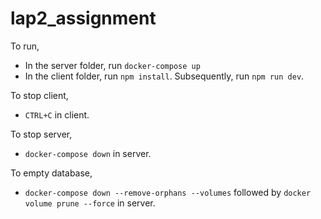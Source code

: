 # lap2_assignment

To run,
- In the server folder, run `docker-compose up`
- In the client folder, run `npm install`. Subsequently, run `npm run dev`.

To stop client,
- `CTRL+C` in client.

To stop server, 
- `docker-compose down` in server.

To empty database,
- `docker-compose down --remove-orphans --volumes` followed by `docker volume prune --force` in server.
